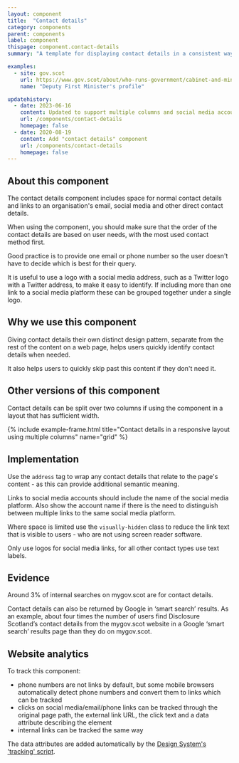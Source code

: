 ```yaml
---
layout: component
title:  "Contact details"
category: components
parent: components
label: component
thispage: component.contact-details
summary: "A template for displaying contact details in a consistent way across different pages."

examples:
  - site: gov.scot
    url: https://www.gov.scot/about/who-runs-government/cabinet-and-ministers/deputy-first-minister/
    name: "Deputy First Minister's profile"

updatehistory:
  - date: 2023-06-16
    content: Updated to support multiple columns and social media accounts, along with other minor code changes. Documentation and examples are updated to reflect these updates.
    url: /components/contact-details
    homepage: false
  - date: 2020-08-19
    content: Add "contact details" component
    url: /components/contact-details
    homepage: false
---
```



## About this component

The contact details component includes space for normal contact details and links to an organisation's email, social media and other direct contact details.

When using the component, you should make sure that the order of the contact details are based on user needs, with the most used contact method first.

Good practice is to provide one email or phone number so the user doesn't have to decide which is best for their query.

It is useful to use a logo with a social media address, such as a Twitter logo with a Twitter address, to make it easy to identify. If including more than one link to a social media platform these can be grouped together under a single logo.

## Why we use this component

Giving contact details their own distinct design pattern, separate from the rest of the content on a web page, helps users quickly identify contact details when needed.

It also helps users to quickly skip past this content if they don't need it.

## Other versions of this component

Contact details can be split over two columns if using the component in a layout that has sufficient width. 

{% include example-frame.html title="Contact details in a responsive layout using multiple columns" name="grid" %}

## Implementation

Use the ```address``` tag to wrap any contact details that relate to the page's content - as this can provide additional semantic meaning.

Links to social media accounts should include the name of the social media platform. Also show the account name if there is the need to distinguish between multiple links to the same social media platform. 

Where space is limited use the ```visually-hidden``` class to reduce the link text that is visible to users - who are not using screen reader software. 

Only use logos for social media links, for all other contact types use text labels.

## Evidence

Around 3% of internal searches on mygov.scot are for contact details.

Contact details can also be returned by Google in ‘smart search’ results. As an example, about four times the number of users find Disclosure Scotland’s contact details from the mygov.scot website in a Google ‘smart search’ results page than they do on mygov.scot.  

## Website analytics

To track this component:

* phone numbers are not links by default, but some mobile browsers automatically detect phone numbers and convert them to links which can be tracked
* clicks on social media/email/phone links can be tracked through the original page path, the external link URL, the click text and a data attribute describing the element
* internal links can be tracked the same way

The data attributes are added automatically by the [Design System's 'tracking' script](/guidance/tracking/#contact-details).
